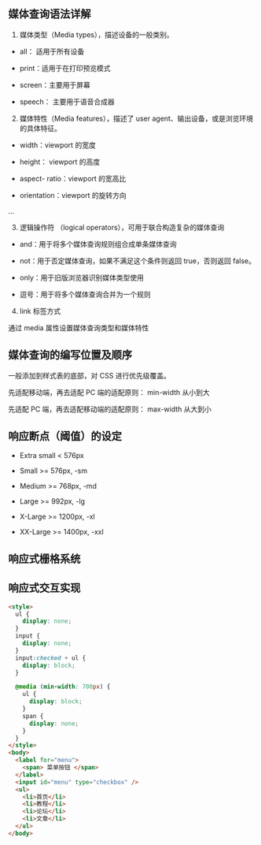 ## 媒体查询语法详解

1. 媒体类型（Media types），描述设备的一般类别。

- all： 适用于所有设备

- print：适用于在打印预览模式

- screen：主要用于屏幕

- speech： 主要用于语音合成器

2. 媒体特性（Media features），描述了 user agent、输出设备，或是浏览环境的具体特征。

- width：viewport 的宽度

- height： viewport 的高度

- aspect- ratio：viewport 的宽高比

- orientation：viewport 的旋转方向

...

3. 逻辑操作符 （logical operators），可用于联合构造复杂的媒体查询

- and：用于将多个媒体查询规则组合成单条媒体查询

- not：用于否定媒体查询，如果不满足这个条件则返回 true，否则返回 false。

- only：用于旧版浏览器识别媒体类型使用

- 逗号：用于将多个媒体查询合并为一个规则

4. link 标签方式

通过 media 属性设置媒体查询类型和媒体特性

## 媒体查询的编写位置及顺序

一般添加到样式表的底部，对 CSS 进行优先级覆盖。

先适配移动端，再去适配 PC 端的适配原则： min-width 从小到大

先适配 PC 端，再去适配移动端的适配原则： max-width 从大到小

## 响应断点（阈值）的设定

- Extra small < 576px

- Small >= 576px, -sm

- Medium >= 768px, -md

- Large >= 992px, -lg

- X-Large >= 1200px, -xl

- XX-Large >= 1400px, -xxl

## 响应式栅格系统

## 响应式交互实现

```html
<style>
  ul {
    display: none;
  }
  input {
    display: none;
  }
  input:checked + ul {
    display: block;
  }

  @media (min-width: 700px) {
    ul {
      display: block;
    }
    span {
      display: none;
    }
  }
</style>
<body>
  <label for="menu">
    <span> 菜单按钮 </span>
  </label>
  <input id="menu" type="checkbox" />
  <ul>
    <li>首页</li>
    <li>教程</li>
    <li>论坛</li>
    <li>文章</li>
  </ul>
</body>
```
